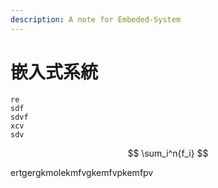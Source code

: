 ```yaml
---
description: A note for Embeded-System
---
```


# 嵌入式系統

```text
re
sdf
sdvf
xcv
sdv
```

$$
\sum_i^n{f_i}
$$

ertgergkmolekmfvgkemfvpkemfpv

